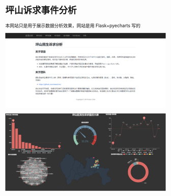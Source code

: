 # 坪山诉求事件分析

本网站只是用于展示数据分析效果，网站是用 Flask+pyecharts 写的

![image](/app/static/images/overview.png)

![image](/app/static/images/dashboard.png)

